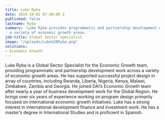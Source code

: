 ```yaml
---
title: Luke Ryba
date: 2019-10-02 07:40:00 Z
published: false
lastname: Ryba
summary: 'Luke Ryba provides programmatic and partnership development work across
  a variety of economic growth areas. '
job-title: Global Sector Specialist
image: "/uploads/Luke%20Ryba.png"
solutions:
- Economic Growth
---
```


Luke Ryba is a Global Sector Specialist for the Economic Growth team, providing programmatic and partnership development work across a variety of economic growth areas. He has supported successful project design in array of countries, including Rwanda, Liberia, Nigeria, Kenya, Malawi, Zimbabwe, Zambia and Georgia. He joined DAI’s Economic Growth team after nearly a year of business development work for the Global Region. He brings over six years of experience working on program design primarily focused on international economic growth initiatives. Luke has a strong interest in international development finance and investment work. He has a master’s degree in International Studies and is proficient in Spanish.